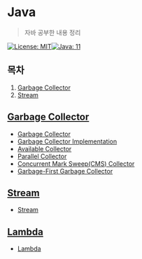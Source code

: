 # Java

> 자바 공부한 내용 정리

[![License: MIT](https://img.shields.io/badge/License-MIT-yellow.svg)](https://opensource.org/licenses/MIT)[![Java: 11](https://img.shields.io/badge/Java-11-brightgreen)](https://docs.oracle.com/en/java/javase/11/books.html)

## 목차

1. [Garbage Collector](#garbage-collector)
2. [Stream](#stream)

## [Garbage Collector](./GarbageCollector)

- [Garbage Collector](./GarbageCollector/1_GarbageCollector.md)
- [Garbage Collector Implementation](./GarbageCollector/2_GarbageCollectorImplementation.md)
- [Available Collector](./GarbageCollector/3_AvailableCollectors)
- [Parallel Collector](./GarbageCollector/4_ParallelCollector.md)
- [Concurrent Mark Sweep(CMS) Collector](./GarbageCollector/5_ConcurrentMarkSweepCollector.md)
- [Garbage-First Garbage Collector](./GarbageCollector/6_GarbageFirstGarbageCollector.md)

## [Stream](./Stream)

- [Stream](./Stream/01_Stream.md)

## [Lambda](./Lambda)

- [Lambda](./Lambda/01_Lambda.md)